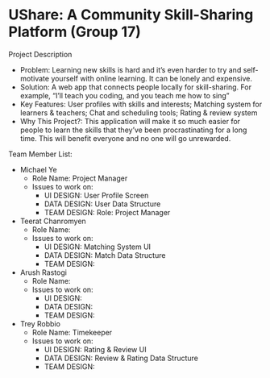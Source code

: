 # UShare: A Community Skill-Sharing Platform (Group 17) 

Project Description
- Problem: Learning new skills is hard and it’s even harder to try and self-motivate yourself with online learning. It can be lonely and expensive.
- Solution: A web app that connects people locally for skill-sharing. For example, “I’ll teach you coding, and you teach me how to sing”
- Key Features: User profiles with skills and interests; Matching system for learners & teachers; Chat and scheduling tools; Rating & review system
- Why This Project?: This application will make it so much easier for people to learn the skills that they’ve been procrastinating for a long time. This will benefit everyone and no one will go unrewarded. 



Team Member List:
- Michael Ye
  - Role Name: Project Manager
  - Issues to work on:
      - UI DESIGN: User Profile Screen
      - DATA DESIGN: User Data Structure
      - TEAM DESIGN: Role: Project Manager
- Teerat Chanromyen
  - Role Name:
  - Issues to work on:
      - UI DESIGN: Matching System UI
      - DATA DESIGN: Match Data Structure
      - TEAM DESIGN: 
- Arush Rastogi
  - Role Name:
  - Issues to work on:
      - UI DESIGN:
      - DATA DESIGN:
      - TEAM DESIGN: 
- Trey Robbio
  - Role Name: Timekeeper
  - Issues to work on:
      - UI DESIGN: Rating & Review UI
      - DATA DESIGN: Review & Rating Data Structure
      - TEAM DESIGN: 
